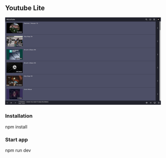 ## Youtube Lite

![Screenshot](./screenshot.png)

### Installation

npm install

### Start app

npm run dev
